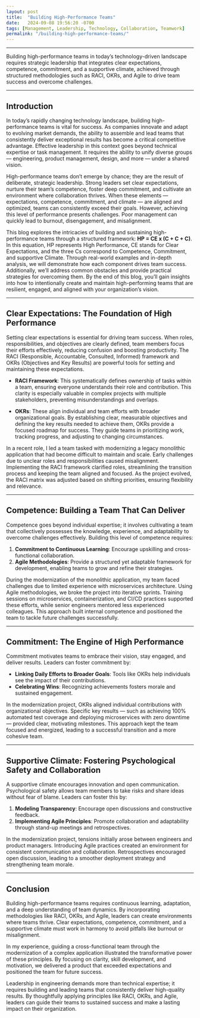 ```yaml
---
layout: post
title:  "Building High-Performance Teams"
date:   2024-09-08 19:56:20 -0700
tags: [Management, Leadership, Technology, Collaboration, Teamwork]
permalink: "/building-high-performance-teams/"
---
```

---

Building high-performance teams in today’s technology-driven landscape requires strategic leadership that integrates clear expectations, competence, commitment, and a supportive climate, achieved through structured methodologies such as RACI, OKRs, and Agile to drive team success and overcome challenges.

---

## Introduction  
In today’s rapidly changing technology landscape, building high-performance teams is vital for success. As companies innovate and adapt to evolving market demands, the ability to assemble and lead teams that consistently deliver exceptional results has become a critical competitive advantage. Effective leadership in this context goes beyond technical expertise or task management. It requires the ability to unify diverse groups — engineering, product management, design, and more — under a shared vision.

High-performance teams don’t emerge by chance; they are the result of deliberate, strategic leadership. Strong leaders set clear expectations, nurture their team’s competence, foster deep commitment, and cultivate an environment where collaboration thrives. When these elements — expectations, competence, commitment, and climate — are aligned and optimized, teams can consistently exceed their goals. However, achieving this level of performance presents challenges. Poor management can quickly lead to burnout, disengagement, and misalignment.

This blog explores the intricacies of building and sustaining high-performance teams through a structured framework: **HP = CE x (C + C + C)**. In this equation, HP represents High Performance, CE stands for Clear Expectations, and the three Cs correspond to Competence, Commitment, and supportive Climate. Through real-world examples and in-depth analysis, we will demonstrate how each component drives team success. Additionally, we’ll address common obstacles and provide practical strategies for overcoming them. By the end of this blog, you’ll gain insights into how to intentionally create and maintain high-performing teams that are resilient, engaged, and aligned with your organization’s vision.

---

## Clear Expectations: The Foundation of High Performance  
Setting clear expectations is essential for driving team success. When roles, responsibilities, and objectives are clearly defined, team members focus their efforts effectively, reducing confusion and boosting productivity. The RACI (Responsible, Accountable, Consulted, Informed) framework and OKRs (Objectives and Key Results) are powerful tools for setting and maintaining these expectations.

- **RACI Framework**: This systematically defines ownership of tasks within a team, ensuring everyone understands their role and contribution. This clarity is especially valuable in complex projects with multiple stakeholders, preventing misunderstandings and overlaps.
  
- **OKRs**: These align individual and team efforts with broader organizational goals. By establishing clear, measurable objectives and defining the key results needed to achieve them, OKRs provide a focused roadmap for success. They guide teams in prioritizing work, tracking progress, and adjusting to changing circumstances.

In a recent role, I led a team tasked with modernizing a legacy monolithic application that had become difficult to maintain and scale. Early challenges due to unclear roles and responsibilities caused misalignment. Implementing the RACI framework clarified roles, streamlining the transition process and keeping the team aligned and focused. As the project evolved, the RACI matrix was adjusted based on shifting priorities, ensuring flexibility and relevance.

---

## Competence: Building a Team That Can Deliver  
Competence goes beyond individual expertise; it involves cultivating a team that collectively possesses the knowledge, experience, and adaptability to overcome challenges effectively. Building this level of competence requires:  

1. **Commitment to Continuous Learning**: Encourage upskilling and cross-functional collaboration.  
2. **Agile Methodologies**: Provide a structured yet adaptable framework for development, enabling teams to grow and refine their strategies.  

During the modernization of the monolithic application, my team faced challenges due to limited experience with microservices architecture. Using Agile methodologies, we broke the project into iterative sprints. Training sessions on microservices, containerization, and CI/CD practices supported these efforts, while senior engineers mentored less experienced colleagues. This approach built internal competence and positioned the team to tackle future challenges successfully.

---

## Commitment: The Engine of High Performance  
Commitment motivates teams to embrace their vision, stay engaged, and deliver results. Leaders can foster commitment by:  

- **Linking Daily Efforts to Broader Goals**: Tools like OKRs help individuals see the impact of their contributions.  
- **Celebrating Wins**: Recognizing achievements fosters morale and sustained engagement.  

In the modernization project, OKRs aligned individual contributions with organizational objectives. Specific key results — such as achieving 100% automated test coverage and deploying microservices with zero downtime — provided clear, motivating milestones. This approach kept the team focused and energized, leading to a successful transition and a more cohesive team.

---

## Supportive Climate: Fostering Psychological Safety and Collaboration  
A supportive climate encourages innovation and open communication. Psychological safety allows team members to take risks and share ideas without fear of blame. Leaders can foster this by:  

1. **Modeling Transparency**: Encourage open discussions and constructive feedback.  
2. **Implementing Agile Principles**: Promote collaboration and adaptability through stand-up meetings and retrospectives.  

In the modernization project, tensions initially arose between engineers and product managers. Introducing Agile practices created an environment for consistent communication and collaboration. Retrospectives encouraged open discussion, leading to a smoother deployment strategy and strengthening team morale.

---

## Conclusion  
Building high-performance teams requires continuous learning, adaptation, and a deep understanding of team dynamics. By incorporating methodologies like RACI, OKRs, and Agile, leaders can create environments where teams thrive. Clear expectations, competence, commitment, and a supportive climate must work in harmony to avoid pitfalls like burnout or misalignment.

In my experience, guiding a cross-functional team through the modernization of a complex application illustrated the transformative power of these principles. By focusing on clarity, skill development, and motivation, we delivered a product that exceeded expectations and positioned the team for future success.

Leadership in engineering demands more than technical expertise; it requires building and leading teams that consistently deliver high-quality results. By thoughtfully applying principles like RACI, OKRs, and Agile, leaders can guide their teams to sustained success and make a lasting impact on their organization.
